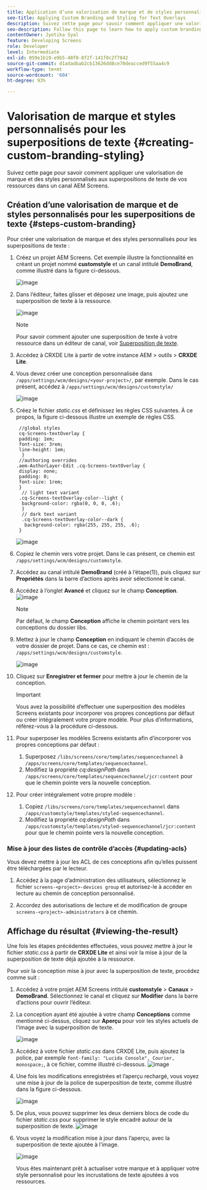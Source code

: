 ```yaml
---
title: Application d’une valorisation de marque et de styles personnalisés aux superpositions de texte
seo-title: Applying Custom Branding and Styling for Text Overlays
description: Suivez cette page pour savoir comment appliquer une valorisation de marque et des styles personnalisés aux superpositions de texte.
seo-description: Follow this page to learn how to apply custom branding and styling for Text Overlays.
contentOwner: Jyotika Syal
feature: Developing Screens
role: Developer
level: Intermediate
exl-id: 059e1b19-e9b5-48f0-8f2f-141f0c2f7842
source-git-commit: d1adadbab2cb13626dd8ce70deacced9f55aa4c9
workflow-type: tm+mt
source-wordcount: '604'
ht-degree: 93%

---
```


# Valorisation de marque et styles personnalisés pour les superpositions de texte {#creating-custom-branding-styling}

Suivez cette page pour savoir comment appliquer une valorisation de marque et des styles personnalisés aux superpositions de texte de vos ressources dans un canal AEM Screens.

## Création d’une valorisation de marque et de styles personnalisés pour les superpositions de texte {#steps-custom-branding}

Pour créer une valorisation de marque et des styles personnalisés pour les superpositions de texte :

1. Créez un projet AEM Screens. Cet exemple illustre la fonctionnalité en créant un projet nommé **customstyle** et un canal intitulé **DemoBrand**, comme illustré dans la figure ci-dessous.

   ![image](/help/user-guide/assets/custom-brand/custom-brand1.png)

1. Dans l’éditeur, faites glisser et déposez une image, puis ajoutez une superposition de texte à la ressource.

   ![image](/help/user-guide/assets/custom-brand/custom-brand2.png)

   >[!NOTE]
   >Pour savoir comment ajouter une superposition de texte à votre ressource dans un éditeur de canal, voir [Superposition de texte](/help/user-guide/text-overlay.md).

1. Accédez à CRXDE Lite à partir de votre instance AEM > outils > **CRXDE Lite**.

1. Vous devez créer une conception personnalisée dans `/apps/settings/wcm/designs/<your-project>/`, par exemple. Dans le cas présent, accédez à `/apps/settings/wcm/designs/customstyle/`

   ![image](/help/user-guide/assets/custom-brand/custom-brand3.png)

1. Créez le fichier *static.css* et définissez les règles CSS suivantes. À ce propos, la figure ci-dessous illustre un exemple de règles CSS.

   ```shell
    //global styles
    cq-Screens-textOverlay {
    padding: 1em;
    font-size: 3rem;
    line-height: 1em;
     }
    //authoring overrides
   .aem-AuthorLayer-Edit .cq-Screens-textOverlay {
    display: none;
    padding: 0;
    font-size: 1rem;
    }
     // light text variant
    .cq-Screens-textOverlay-color--light {
     background-color: rgba(0, 0, 0, .6);
     }
     // dark text variant
     .cq-Screens-textOverlay-color--dark {
      background-color: rgba(255, 255, 255, .6);
    }
   ```

   ![image](/help/user-guide/assets/custom-brand/custom-brand4.png)

1. Copiez le chemin vers votre projet. Dans le cas présent, ce chemin est `/apps/settings/wcm/designs/customstyle`.

1. Accédez au canal intitulé **DemoBrand** (créé à l’étape(1)), puis cliquez sur **Propriétés** dans la barre d’actions après avoir sélectionné le canal.

1. Accédez à l’onglet **Avancé** et cliquez sur le champ **Conception**.
   ![image](/help/user-guide/assets/custom-brand/custom-brand5.png)

   >[!NOTE]
   >Par défaut, le champ **Conception** affiche le chemin pointant vers les conceptions du dossier libs.

1. Mettez à jour le champ **Conception** en indiquant le chemin d’accès de votre dossier de projet. Dans ce cas, ce chemin est : `/apps/settings/wcm/designs/customstyle`.

   ![image](/help/user-guide/assets/custom-brand/custom-brand6.png)

1. Cliquez sur **Enregistrer et fermer** pour mettre à jour le chemin de la conception.

   >[!IMPORTANT]
   >Vous avez la possibilité d’effectuer une superposition des modèles Screens existants pour incorporer vos propres conceptions par défaut ou créer intégralement votre propre modèle. Pour plus d’informations, référez-vous à la procédure ci-dessous.

1. Pour superposer les modèles Screens existants afin d’incorporer vos propres conceptions par défaut :

   1. Superposez `/libs/screens/core/templates/sequencechannel` à `/apps/screens/core/templates/sequencechannel`.
   1. Modifiez la propriété *cq:designPath* dans `/apps/screens/core/templates/sequencechannel/jcr:content` pour que le chemin pointe vers la nouvelle conception.

1. Pour créer intégralement votre propre modèle :
   1. Copiez `/libs/screens/core/templates/sequencechannel` dans `/apps/customstyle/templates/styled-sequencechannel`.
   1. Modifiez la propriété *cq:designPath* dans `/apps/customstyle/templates/styled-sequencechannel/jcr:content` pour que le chemin pointe vers la nouvelle conception.


### Mise à jour des listes de contrôle d’accès {#updating-acls}

Vous devez mettre à jour les ACL de ces conceptions afin qu’elles puissent être téléchargées par le lecteur.

1. Accédez à la page d’administration des utilisateurs, sélectionnez le fichier `screens-<project>-devices group` et autorisez-le à accéder en lecture au chemin de conception personnalisé.

1. Accordez des autorisations de lecture et de modification de groupe `screens-<project>-administrators` à ce chemin.

## Affichage du résultat {#viewing-the-result}

Une fois les étapes précédentes effectuées, vous pouvez mettre à jour le fichier *static.css* à partir de **CRXDE Lite** et ainsi voir la mise à jour de la superposition de texte déjà ajoutée à la ressource.

Pour voir la conception mise à jour avec la superposition de texte, procédez comme suit :

1. Accédez à votre projet AEM Screens intitulé **customstyle** > **Canaux** > **DemoBrand**. Sélectionnez le canal et cliquez sur **Modifier** dans la barre d’actions pour ouvrir l’éditeur.

1. La conception ayant été ajoutée à votre champ **Conceptions** comme mentionné ci-dessus, cliquez sur **Aperçu** pour voir les styles actuels de l’image avec la superposition de texte.

   ![image](/help/user-guide/assets/custom-brand/custom-brand7.png)

1. Accédez à votre fichier *static.css* dans CRXDE Lite, puis ajoutez la police, par exemple `font-family: "Lucida Console", Courier, monospace;`, à ce fichier, comme illustré ci-dessous.
   ![image](/help/user-guide/assets/custom-brand/custom-brand8.png)

1. Une fois les modifications enregistrées et l’aperçu rechargé, vous voyez une mise à jour de la police de superposition de texte, comme illustré dans la figure ci-dessous.

   ![image](/help/user-guide/assets/custom-brand/custom-brand9.png)

1. De plus, vous pouvez supprimer les deux derniers blocs de code du fichier *static.css* pour supprimer le style encadré autour de la superposition de texte.
   ![image](/help/user-guide/assets/custom-brand/custom-brand10.png)

1. Vous voyez la modification mise à jour dans l’aperçu, avec la superposition de texte ajoutée à l’image.

   ![image](/help/user-guide/assets/custom-brand/custom-brand11.png)

   Vous êtes maintenant prêt à actualiser votre marque et à appliquer votre style personnalisé pour les incrustations de texte ajoutées à vos ressources.
